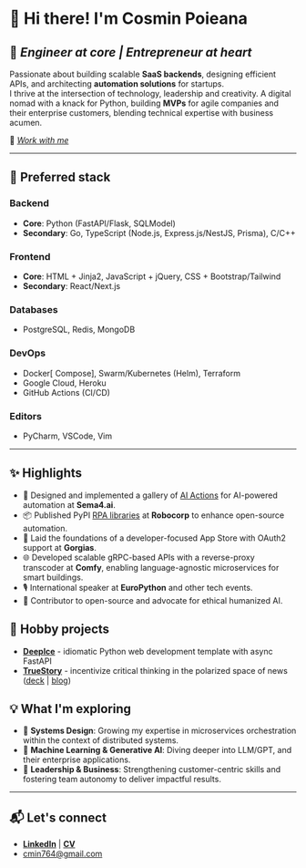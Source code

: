 # 👋 Hi there! I'm Cosmin Poieana

## 🚀 *Engineer at core | Entrepreneur at heart*

Passionate about building scalable **SaaS backends**, designing efficient APIs, and architecting **automation solutions** for startups.  
I thrive at the intersection of technology, leadership and creativity. A digital nomad with a knack for Python, building **MVPs** for agile companies and their enterprise customers, blending technical expertise with business acumen.

🤝 *[Work with me](https://tally.so/r/w4vQ6X)*

---

## 🔧 Preferred stack

### Backend

- **Core**: Python (FastAPI/Flask, SQLModel)
- **Secondary**: Go, TypeScript (Node.js, Express.js/NestJS, Prisma), C/C++

### Frontend

- **Core**: HTML + Jinja2, JavaScript + jQuery, CSS + Bootstrap/Tailwind
- **Secondary**: React/Next.js

### Databases

- PostgreSQL, Redis, MongoDB

### DevOps

- Docker[ Compose], Swarm/Kubernetes (Helm), Terraform
- Google Cloud, Heroku
- GitHub Actions (CI/CD)

### Editors

- PyCharm, VSCode, Vim

---

## ✨ Highlights

- 🧩 Designed and implemented a gallery of [AI Actions](https://github.com/Sema4AI/gallery) for AI-powered automation at **Sema4.ai**.
- 📦 Published PyPI [RPA libraries](https://github.com/robocorp) at **Robocorp** to enhance open-source automation.
- 📱 Laid the foundations of a developer-focused App Store with OAuth2 support at **Gorgias**.
- 🌐 Developed scalable gRPC-based APIs with a reverse-proxy transcoder at **Comfy**, enabling language-agnostic microservices for smart buildings.
- 🎙️ International speaker at **EuroPython** and other tech events.
- 📖 Contributor to open-source and advocate for ethical humanized AI.

## 📌 Hobby projects

- **[DeepIce](https://github.com/cmin764/deep-ice)** - idiomatic Python web development template with async FastAPI
- **[TrueStory](https://github.com/savvybit)** - incentivize critical thinking in the polarized space of news ([deck](https://slides.com/cmin/truestory-venturecup) | [blog](https://cosminslife.wordpress.com/2020/08/16/truestory-app-or-how-i-learned-to-stop-worrying-and-love-the-process/))

## 💡 What I'm exploring

- 🌱 **Systems Design**: Growing my expertise in microservices orchestration within the context of distributed systems.
- 🤖 **Machine Learning & Generative AI**: Diving deeper into LLM/GPT, and their enterprise applications.
- 💼 **Leadership & Business**: Strengthening customer-centric skills and fostering team autonomy to deliver impactful results.

---

## 📬 Let's connect

- **[LinkedIn](https://www.linkedin.com/in/cmin764)** | **[CV](https://bit.ly/cmin764)**
- [cmin764@gmail.com](mailto:cmin764@gmail.com)
